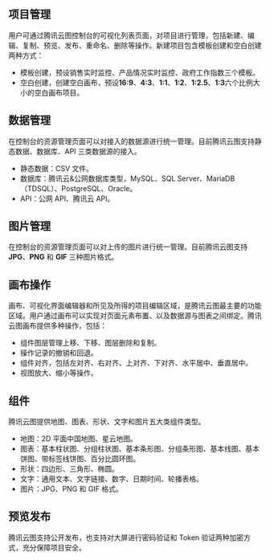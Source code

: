 
## 项目管理
用户可通过腾讯云图控制台的可视化列表页面，对项目进行管理，包括新建、编辑、复制、预览、发布、重命名、删除等操作。新建项目包含模板创建和空白创建两种方式：
- 模板创建，预设销售实时监控、产品情况实时监控、政府工作指数三个模板。
- 空白创建，创建空白画布，预设**16:9**、**4:3**、**1:1**、**1:2**、**1:2.5**、**1:3**六个比例大小的空白画布项目。

## 数据管理
在控制台的资源管理页面可以对接入的数据源进行统一管理。目前腾讯云图支持静态数据、数据库、API 三类数据源的接入。
- 静态数据：CSV 文件。
- 数据库：腾讯云&公网数据库类型，MySQL、SQL Server、MariaDB（TDSQL）、PostgreSQL、Oracle。
- API：公网 API、腾讯云 API。

## 图片管理
在控制台的资源管理页面可以对上传的图片进行统一管理。目前腾讯云图支持 **JPG**、**PNG** 和 **GIF** 三种图片格式。

## 画布操作
画布、可视化界面编辑器和所见及所得的项目编辑区域，是腾讯云图最主要的功能区域。用户通过画布可以实现对页面元素布置、以及数据源与图表之间绑定。腾讯云图画布提供多种操作，包括：
- 组件图层管理上移、下移、图层删除和复制。
- 操作记录的撤销和回退。
- 组件对齐，包括左对齐、右对齐、上对齐、下对齐、水平居中、垂直居中。
- 视图放大、缩小等操作。

## 组件
腾讯云图提供地图、图表、形状、文字和图片五大类组件类型。
- 地图：2D 平面中国地图、星云地图。
- 图表：基本柱状图、分组柱状图、基本条形图、分组条形图、基本线图、基本饼图、带标签线饼图、百分比圆环图。
- 形状：四边形、三角形、椭圆。
- 文字：通用文本、文字链接、数字、日期时间、轮播表格。
- 图片：JPG、PNG 和 GIF 格式。

## 预览发布
腾讯云图支持公开发布，也支持对大屏进行密码验证和 Token 验证两种加密方式，充分保障项目安全。
